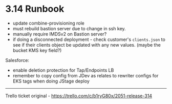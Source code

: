# 3.14 Runbook

- update combine-provisioning role
- must rebuild bastion server due to change in ssh key.
- manually require IMDSv2 on Bastion server?
- if doing a disconnected deployment - check customer's `clients.json` to see if their clients object be updated with any new values. (maybe the bucket KMS key field?)

Salesforce:
- enable deletion protection for Tap/Endpoints LB
- remember to copy config from JDev as relates to rewriter configs for EKS tags when doing JStage deploy


-----

Trello ticket original - https://trello.com/c/b1ryG80x/2051-release-314
